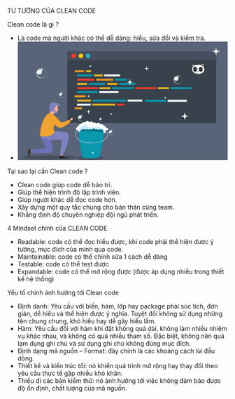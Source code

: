 TƯ TƯỞNG CỦA CLEAN CODE

Clean code là gì ?
- Là code mà người khác có thể dễ dàng:  hiểu, sửa đổi và kiểm tra.
- ![img_1.png](img_1.png)

Tại sao lại cần Clean code ?
- Clean code giúp code dễ bảo trì.
- Giúp thể hiện trình độ lập trình viên.
- Giúp người khác dễ đọc code hơn.
- Xây dựng một quy tắc chung cho bản thân cũng team.
- Khẳng định độ chuyên nghiệp đội ngũ phát triển.

4 Mindset chính của CLEAN CODE
- Readable:  code có thể đọc hiểu được, khi code phải thể hiện được ý tưởng, mục đích của mình qua code.
- Maintainable:  code có thể chỉnh sửa 1 cách dễ dàng
- Testable:  code có thể test được
- Expandable:  code có thể mở rộng được (được áp dụng nhiều trong thiết kế hệ thống)

Yếu tố chính ảnh hưởng tới Clean code
- Định danh: Yêu cầu với biến, hàm, lớp hay package phải súc tích, đơn giản, dễ hiểu và thể hiện được ý nghĩa. Tuyệt đối không sử dụng những tên chung chung, khó hiểu hay dễ gây hiểu lầm.
- Hàm: Yêu cầu đối với hàm khi đặt không quá dài, không làm nhiều nhiệm vụ khác nhau, và không có quá nhiều tham số. Đặc biệt, không nên quá lạm dụng ghi chú và sử dụng ghi chú không đúng mục đích.
- Định dạng mã nguồn – Format: đây chính là các khoảng cách lùi đầu dòng.
- Thiết kế và kiến trúc tồi: nó khiến quá trình mở rộng hay thay đổi theo yêu cầu thực tế gặp nhiều khó khăn.
- Thiếu đi các bản kiểm thử: nó ảnh hưởng tới việc không đảm bảo được độ ổn định, chất lượng của mã nguồn.




